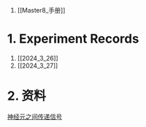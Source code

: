 1. [[Master8_手册]]


# 1. Experiment Records

1. [[2024_3_26]]
2. [[2024_3_27]]

# 2. 资料

[神经元之间传递信号](https://www.zhihu.com/question/311412465/answer/3117433595)